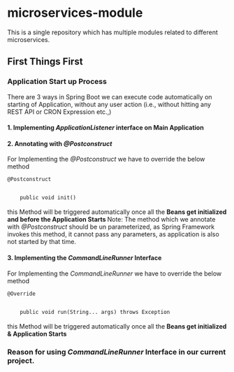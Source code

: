 # microservices-module

This is a single repository which has multiple modules related to different microservices.

## First Things First
### Application Start up Process

There are 3 ways in Spring Boot we can execute code automatically on starting of Application, without any user action (i.e., without hitting any REST API or CRON Expression etc.,)  

#### 1. Implementing <I>ApplicationListener</I> interface on Main Application
#### 2. Annotating with <I> @Postconstruct </I>
<p> For Implementing the <I>@Postconstruct</I> we have to override the below method
<br>
<code>
@Postconstruct
<br>
    public void init()
</code>
<br>
this Method will be triggered automatically once all the <b>Beans get initialized and before the Application Starts
</b>
Note: The method which we annotate with <I>@Postconstruct</I> should be un parameterized, as Spring Framework invokes this method, it cannot pass any parameters, as application is also not started by that time.  
</p>

#### 3. Implementing the <I>CommandLineRunner </I> Interface 
<p> For Implementing the <I>CommandLineRunner</I> we have to override the below method
<br>
<code>
@Override
<br>
    public void run(String... args) throws Exception
</code>
<br>
this Method will be triggered automatically once all the <b>Beans get initialized & Application Starts</b>
</p>

### Reason for using <I>CommandLineRunner</I> Interface in our current project.
